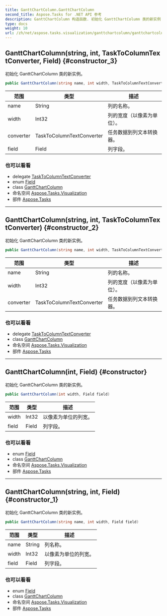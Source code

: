 ```yaml
---
title: GanttChartColumn.GanttChartColumn
second_title: Aspose.Tasks for .NET API 参考
description: GanttChartColumn 构造函数. 初始化 GanttChartColumn 类的新实例
type: docs
weight: 10
url: /zh/net/aspose.tasks.visualization/ganttchartcolumn/ganttchartcolumn/
---
```

## GanttChartColumn(string, int, TaskToColumnTextConverter, Field) {#constructor_3}

初始化 GanttChartColumn 类的新实例。

```csharp
public GanttChartColumn(string name, int width, TaskToColumnTextConverter converter, Field field)
```

| 范围 | 类型 | 描述 |
| --- | --- | --- |
| name | String | 列的名称。 |
| width | Int32 | 列的宽度（以像素为单位）。 |
| converter | TaskToColumnTextConverter | 任务数据到列文本转换器。 |
| field | Field | 列字段。 |

### 也可以看看

* delegate [TaskToColumnTextConverter](../../tasktocolumntextconverter/)
* enum [Field](../../../aspose.tasks/field/)
* class [GanttChartColumn](../)
* 命名空间 [Aspose.Tasks.Visualization](../../ganttchartcolumn/)
* 部件 [Aspose.Tasks](../../../)

---

## GanttChartColumn(string, int, TaskToColumnTextConverter) {#constructor_2}

初始化 GanttChartColumn 类的新实例。

```csharp
public GanttChartColumn(string name, int width, TaskToColumnTextConverter converter)
```

| 范围 | 类型 | 描述 |
| --- | --- | --- |
| name | String | 列的名称。 |
| width | Int32 | 列的宽度（以像素为单位）。 |
| converter | TaskToColumnTextConverter | 任务数据到列文本转换器。 |

### 也可以看看

* delegate [TaskToColumnTextConverter](../../tasktocolumntextconverter/)
* class [GanttChartColumn](../)
* 命名空间 [Aspose.Tasks.Visualization](../../ganttchartcolumn/)
* 部件 [Aspose.Tasks](../../../)

---

## GanttChartColumn(int, Field) {#constructor}

初始化 GanttChartColumn 类的新实例。

```csharp
public GanttChartColumn(int width, Field field)
```

| 范围 | 类型 | 描述 |
| --- | --- | --- |
| width | Int32 | 以像素为单位的列宽。 |
| field | Field | 列字段。 |

### 也可以看看

* enum [Field](../../../aspose.tasks/field/)
* class [GanttChartColumn](../)
* 命名空间 [Aspose.Tasks.Visualization](../../ganttchartcolumn/)
* 部件 [Aspose.Tasks](../../../)

---

## GanttChartColumn(string, int, Field) {#constructor_1}

初始化 GanttChartColumn 类的新实例。

```csharp
public GanttChartColumn(string name, int width, Field field)
```

| 范围 | 类型 | 描述 |
| --- | --- | --- |
| name | String | 列名称。 |
| width | Int32 | 以像素为单位的列宽。 |
| field | Field | 列字段。 |

### 也可以看看

* enum [Field](../../../aspose.tasks/field/)
* class [GanttChartColumn](../)
* 命名空间 [Aspose.Tasks.Visualization](../../ganttchartcolumn/)
* 部件 [Aspose.Tasks](../../../)


